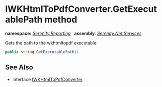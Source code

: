 # IWKHtmlToPdfConverter.GetExecutablePath method
**namespace:** *[Serenity.Reporting](../../README.md#serenity.reporting-namespace)*   **assembly**: *[Serenity.Net.Services](../../README.md)*

Gets the path to the wkhtmltopdf executable

```csharp
public string GetExecutablePath()
```

## See Also

* interface [IWKHtmlToPdfConverter](../IWKHtmlToPdfConverter.md)